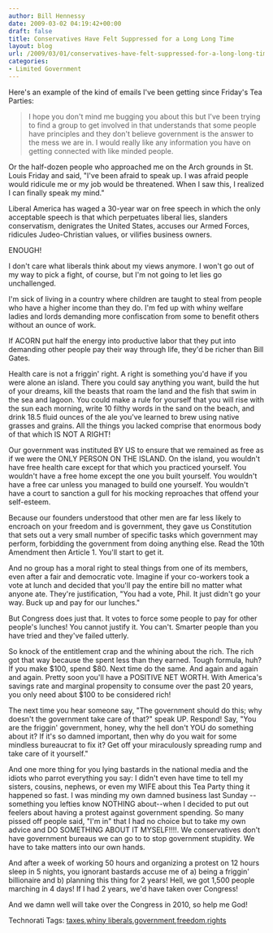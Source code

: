 ```yaml
---
author: Bill Hennessy
date: 2009-03-02 04:19:42+00:00
draft: false
title: Conservatives Have Felt Suppressed for a Long Long Time
layout: blog
url: /2009/03/01/conservatives-have-felt-suppressed-for-a-long-long-time/
categories:
- Limited Government
---
```


Here's an example of the kind of emails I've been getting since Friday's Tea Parties:

> I hope you don't mind me bugging you about this but I've been trying to find a group to get involved in that understands that some people have principles and they don't believe government is the answer to the mess we are in. I would really like any information you have on getting connected with like minded people.
> 
> 

Or the half-dozen people who approached me on the Arch grounds in St. Louis Friday and said, "I've been afraid to speak up. I was afraid people would ridicule me or my job would be threatened. When I saw this, I realized I can finally speak my mind."

Liberal America has waged a 30-year war on free speech in which the only acceptable speech is that which perpetuates liberal lies, slanders conservatism, denigrates the United States, accuses our Armed Forces, ridicules Judeo-Christian values, or vilifies business owners. 

ENOUGH!

I don't care what liberals think about my views anymore. I won't go out of my way to pick a fight, of course, but I'm not going to let lies go unchallenged. 

I'm sick of living in a country where children are taught to steal from people who have a higher income than they do. I'm fed up with whiny welfare ladies and lords demanding more confiscation from some to benefit others without an ounce of work.

If ACORN put half the energy into productive labor that they put into demanding other people pay their way through life, they'd be richer than Bill Gates.

Health care is not a friggin' right. A right is something you'd have if you were alone an island. There you could say anything you want, build the hut of your dreams, kill the beasts that roam the land and the fish that swim in the sea and lagoon. You could make a rule for yourself that you will rise with the sun each morning, write 10 filthy words in the sand on the beach, and drink 18.5 fluid ounces of the ale you've learned to brew using native grasses and grains. All the things you lacked comprise that enormous body of that which IS NOT A RIGHT!

Our government was instituted BY US to ensure that we remained as free as if we were the ONLY PERSON ON THE ISLAND. On the island, you wouldn't have free health care except for that which you practiced yourself. You wouldn't have a free home except the one you built yourself. You wouldn't have a free car unless you managed to build one yourself. You wouldn't have a court to sanction a gull for his mocking reproaches that offend your self-esteem.

Because our founders understood that other men are far less likely to encroach on your freedom and is government, they gave us Constitution that sets out a very small number of specific tasks which government may perform, forbidding the government from doing anything else. Read the 10th Amendment then Article 1. You'll start to get it.

And no group has a moral right to steal things from one of its members, even after a fair and democratic vote. Imagine if your co-workers took a vote at lunch and decided that you'll pay the entire bill no matter what anyone ate. They're justification, "You had a vote, Phil. It just didn't go your way. Buck up and pay for our lunches." 

But Congress does just that. It votes to force some people to pay for other people's lunches! You cannot justify it. You can't. Smarter people than you have tried and they've failed utterly.

So knock of the entitlement crap and the whining about the rich. The rich got that way because the spent less than they earned. Tough formula, huh? If you make $100, spend $80. Next time do the same. And again and again and again. Pretty soon you'll have a POSITIVE NET WORTH. With America's savings rate and marginal propensity to consume over the past 20 years, you only need about $100 to be considered rich!

The next time you hear someone say, "The government should do this; why doesn't the government take care of that?" speak UP. Respond! Say, "You are the friggin' government, honey, why the hell don't YOU do something about it? If it's so damned important, then why do you wait for some mindless bureaucrat to fix it? Get off your miraculously spreading rump and take care of it yourself."

And one more thing for you lying bastards in the national media and the idiots who parrot everything you say: I didn't even have time to tell my sisters, cousins, nephews, or even my WIFE about this Tea Party thing it happened so fast. I was minding my own damned business last Sunday --something you lefties know NOTHING about--when I decided to put out feelers about having a protest against government spending. So many pissed off people said, "I'm in" that I had no choice but to take my own advice and DO SOMETHING ABOUT IT MYSELF!!!!. We conservatives don't have government bureaus we can go to to stop government stupidity. We have to take matters into our own hands.

And after a week of working 50 hours and organizing a protest on 12 hours sleep in 5 nights, you ignorant bastards accuse me of a) being a friggin' billionaire and b) planning this thing for 2 years! Hell, we got 1,500 people marching in 4 days! If I had 2 years, we'd have taken over Congress!

And we damn well will take over the Congress in 2010, so help me God!

Technorati Tags: [taxes](https://technorati.com/tags/taxes),[whiny liberals](https://technorati.com/tags/whiny%20liberals),[government](https://technorati.com/tags/government),[freedom](https://technorati.com/tags/freedom),[rights](https://technorati.com/tags/rights)
